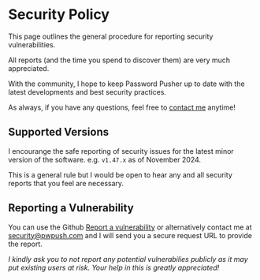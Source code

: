 # Security Policy

This page outlines the general procedure for reporting security vulnerabilities.

All reports (and the time you spend to discover them) are very much appreciated.

With the community, I hope to keep Password Pusher up to date with the latest developments and best security practices.

As always, if you have any questions, feel free to [contact me](https://pwpush.com/feedbacks/new) anytime!

## Supported Versions

I encourange the safe reporting of security issues for the latest minor
version of the software.  e.g. `v1.47.x` as of November 2024.

This is a general rule but I would be open to hear any and all security reports that you feel are necessary.

## Reporting a Vulnerability

You can use the Github [Report a vulnerability](https://github.com/pglombardo/PasswordPusher/security/advisories/new) or alternatively contact me at security@pwpush.com and I will send you a secure request URL to provide the report.

_I kindly ask you to not report any potential vulnerabilies publicly as it may put existing users at risk.  Your help in this is greatly appreciated!_
